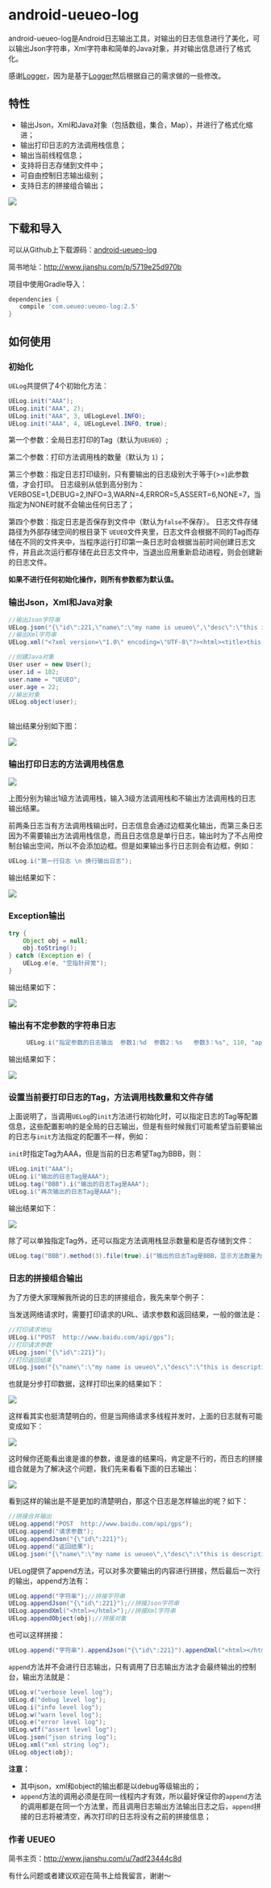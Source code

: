 # android-ueueo-log

android-ueueo-log是Android日志输出工具，对输出的日志信息进行了美化，可以输出Json字符串，Xml字符串和简单的Java对象，并对输出信息进行了格式化。

感谢[Logger](https://github.com/orhanobut/logger)，因为是基于[Logger](https://github.com/orhanobut/logger)然后根据自己的需求做的一些修改。

特性
--------

*   输出Json，Xml和Java对象（包括数组，集合，Map），并进行了格式化缩进；
*   输出打印日志的方法调用栈信息；
*   输出当前线程信息；
*   支持将日志存储到文件中；
*   可自由控制日志输出级别；
*   支持日志的拼接组合输出；

![](https://raw.githubusercontent.com/lijinzhe/android-ueueo-log/master/static/image1.png)


下载和导入
--------
可以从Github上下载源码：[android-ueueo-log](https://github.com/lijinzhe/android-ueueo-log#android-ueueo-log)

简书地址：http://www.jianshu.com/p/5719e25d970b

项目中使用Gradle导入：

```gradle
dependencies {
   compile 'com.ueueo:ueueo-log:2.5'
}
```

如何使用
--------

### 初始化

`UELog`共提供了4个初始化方法：

```java
UELog.init("AAA");
UELog.init("AAA", 2);
UELog.init("AAA", 3, UELogLevel.INFO);
UELog.init("AAA", 4, UELogLevel.INFO, true);
```

第一个参数：全局日志打印的Tag（默认为`UEUEO`）;

第二个参数：打印方法调用栈的数量（默认为 `1`）；

第三个参数：指定日志打印级别，只有要输出的日志级别大于等于(>=)此参数值，才会打印。
    日志级别从低到高分别为：
    VERBOSE=1,DEBUG=2,INFO=3,WARN=4,ERROR=5,ASSERT=6,NONE=7，当指定为NONE时就不会输出任何日志了；

第四个参数：指定日志是否保存到文件中（默认为`false`不保存）。
    日志文件存储路径为外部存储空间的根目录下 `UEUEO`文件夹里，日志文件会根据不同的Tag而存储在不同的文件夹中，当程序运行打印第一条日志时会根据当前时间创建日志文件，并且此次运行都存储在此日志文件中，当退出应用重新启动进程，则会创建新的日志文件。


**如果不进行任何初始化操作，则所有参数都为默认值。**

### 输出Json，Xml和Java对象

```java
//输出Json字符串
UELog.json("{\"id\":221,\"name\":\"my name is ueueo\",\"desc\":\"this is description!\"}");
//输出Xml字符串
UELog.xml("<?xml version=\"1.0\" encoding=\"UTF-8\"?><html><title>this is a title</title><body>这个是网页</body></html>");

//创建Java对象
User user = new User();
user.id = 102;
user.name = "UEUEO";
user.age = 22;
//输出对象
UELog.object(user);   
             
```

输出结果分别如下图：

![](https://raw.githubusercontent.com/lijinzhe/android-ueueo-log/master/static/image3.png)

### 输出打印日志的方法调用栈信息

![](https://raw.githubusercontent.com/lijinzhe/android-ueueo-log/master/static/image2.png)

上图分别为输出1级方法调用栈，输入3级方法调用栈和不输出方法调用栈的日志输出结果。

前两条日志当有方法调用栈输出时，日志信息会通过边框美化输出，而第三条日志因为不需要输出方法调用栈信息，而且日志信息是单行日志，输出时为了不占用控制台输出空间，所以不会添加边框。但是如果输出多行日志则会有边框，例如：

```java
UELog.i("第一行日志 \n 换行输出日志");
```

输出结果如下：

![](https://raw.githubusercontent.com/lijinzhe/android-ueueo-log/master/static/image11.png)

### Exception输出

```java
try {
    Object obj = null;
    obj.toString();
} catch (Exception e) {
    UELog.e(e, "空指针异常");
}
```

输出结果如下：

![](https://raw.githubusercontent.com/lijinzhe/android-ueueo-log/master/static/image4.png)

### 输出有不定参数的字符串日志

```java
     UELog.i("指定参数的日志输出  参数1:%d  参数2：%s   参数3：%s", 110, "apple", "ueueo");
```

输出结果如下：

![](https://raw.githubusercontent.com/lijinzhe/android-ueueo-log/master/static/image7.png)

### 设置当前要打印日志的Tag，方法调用栈数量和文件存储

上面说明了，当调用`UELog`的`init`方法进行初始化时，可以指定日志的Tag等配置信息，这些配置影响的是全局的日志输出，但是有些时候我们可能希望当前要输出的日志与`init`方法指定的配置不一样，例如：

`init`时指定Tag为AAA，但是当前的日志希望Tag为BBB，则：

```java
UELog.init("AAA");            
UELog.i("输出的日志Tag是AAA");
UELog.tag("BBB").i("输出的日志Tag是AAA");
UELog.i("再次输出的日志Tag是AAA");
```

输出结果如下：

![](https://raw.githubusercontent.com/lijinzhe/android-ueueo-log/master/static/image5.png)

除了可以单独指定Tag外，还可以指定方法调用栈显示数量和是否存储到文件：

```java
UELog.tag("BBB").method(3).file(true).i("输出的日志Tag是BBB，显示方法数量为3，并且保存到文件中");
```

### 日志的拼接组合输出

为了方便大家理解我所说的日志的拼接组合，我先来举个例子：

当发送网络请求时，需要打印请求的URL、请求参数和返回结果，一般的做法是：

```java
//打印请求地址
UELog.i("POST  http://www.baidu.com/api/gps");
//打印请求参数
UELog.json("{\"id\":221}");
//打印返回结果
UELog.json("{\"name\":\"my name is ueueo\",\"desc\":\"this is description!\"}");
```

也就是分步打印数据，这样打印出来的结果如下：

![](https://raw.githubusercontent.com/lijinzhe/android-ueueo-log/master/static/image8.png)

这样看其实也挺清楚明白的，但是当网络请求多线程并发时，上面的日志就有可能变成如下：

![](https://raw.githubusercontent.com/lijinzhe/android-ueueo-log/master/static/image9.png)

这时候你还能看出谁是谁的参数，谁是谁的结果吗，肯定是不行的，而日志的拼接组合就是为了解决这个问题，我们先来看看下面的日志输出：

![](https://raw.githubusercontent.com/lijinzhe/android-ueueo-log/master/static/image10.png)

看到这样的输出是不是更加的清楚明白，那这个日志是怎样输出的呢？如下：

```java
//拼接合并输出
UELog.append("POST  http://www.baidu.com/api/gps");
UELog.append("请求参数");
UELog.appendJson("{\"id\":221}");
UELog.append("返回结果");
UELog.json("{\"name\":\"my name is ueueo\",\"desc\":\"this is description!\"}");
```

UELog提供了append方法，可以对多次要输出的内容进行拼接，然后最后一次行的输出，append方法有：

```java
UELog.append("字符串");//拼接字符串
UELog.appendJson("{\"id\":221}");//拼接Json字符串
UELog.appendXml("<html></html>");//拼接Xml字符串
UELog.appendObject(obj);//拼接对象
```

也可以这样拼接：

```java
UELog.append("字符串").appendJson("{\"id\":221}").appendXml("<html></html>").appendObject(obj).i("输出");
```

`append`方法并不会进行日志输出，只有调用了日志输出方法才会最终输出的控制台，输出方法就是：

```java
UELog.v("verbose level log");
UELog.d("debug level log");
UELog.i("info level log");
UELog.w("warn level log");
UELog.e("error level log");
UELog.wtf("assert level log");
UELog.json("json string log");
UELog.xml("xml string log");
UELog.object(obj);
```

**注意：**

*   其中json，xml和object的输出都是以debug等级输出的；
*   `append`方法的调用必须是在同一线程内才有效，所以最好保证你的`append`方法的调用都是在同一个方法里，而且调用日志输出方法输出日志之后，`append`拼接的日志将被清空，再次打印的日志将没有之前的拼接信息；

### 作者 UEUEO

简书主页：http://www.jianshu.com/u/7adf23444c8d

有什么问题或者建议欢迎在简书上给我留言，谢谢～




